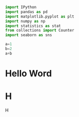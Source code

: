 

```python
import IPython
import pandas as pd
import matplotlib.pyplot as plt
import numpy as np
import statistics as stat
from collections import Counter
import seaborn as sns
```


```python
a=1
b=2
a+b
```

# Hello Word
# H
H
